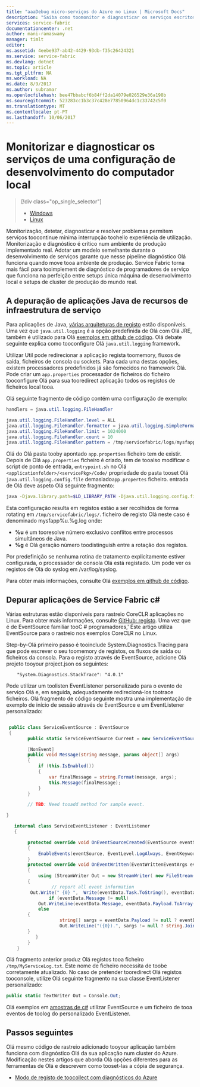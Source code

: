 ```yaml
---
title: "aaaDebug micro-serviços do Azure no Linux | Microsoft Docs"
description: "Saiba como toomonitor e diagnosticar os serviços escritos utilizando o Microsoft Azure Service Fabric numa máquina de desenvolvimento local."
services: service-fabric
documentationcenter: .net
author: mani-ramaswamy
manager: timlt
editor: 
ms.assetid: 4eebe937-ab42-4429-93db-f35c26424321
ms.service: service-fabric
ms.devlang: dotnet
ms.topic: article
ms.tgt_pltfrm: NA
ms.workload: NA
ms.date: 8/9/2017
ms.author: subramar
ms.openlocfilehash: bee47bbabcf6b84ff2da14079e026529e36a198b
ms.sourcegitcommit: 523283cc1b3c37c428e77850964dc1c33742c5f0
ms.translationtype: MT
ms.contentlocale: pt-PT
ms.lasthandoff: 10/06/2017
---
```

# <a name="monitor-and-diagnose-services-in-a-local-machine-development-setup"></a>Monitorizar e diagnosticar os serviços de uma configuração de desenvolvimento do computador local


> [!div class="op_single_selector"]
> * [Windows](service-fabric-diagnostics-how-to-monitor-and-diagnose-services-locally.md)
> * [Linux](service-fabric-diagnostics-how-to-monitor-and-diagnose-services-locally-linux.md)
>
>

Monitorização, detetar, diagnosticar e resolver problemas permitem serviços toocontinue mínima interrupção toohello experiência de utilização. Monitorização e diagnóstico é crítico num ambiente de produção implementado real. Adotar um modelo semelhante durante o desenvolvimento de serviços garante que nesse pipeline diagnóstico Olá funciona quando move tooa ambiente de produção. Service Fabric torna mais fácil para tooimplement de diagnóstico de programadores de serviço que funciona na perfeição entre setups única máquina de desenvolvimento local e setups de cluster de produção do mundo real.


## <a name="debugging-service-fabric-java-applications"></a>A depuração de aplicações Java de recursos de infraestrutura de serviço

Para aplicações de Java, [várias arquiteturas de registo](http://en.wikipedia.org/wiki/Java_logging_framework) estão disponíveis. Uma vez que `java.util.logging` é a opção predefinida de Olá com Olá JRE, também é utilizado para Olá [exemplos em github de código](http://github.com/Azure-Samples/service-fabric-java-getting-started).  Olá debate seguinte explica como tooconfigure Olá `java.util.logging` framework.

Utilizar Util pode redirecionar a aplicação regista toomemory, fluxos de saída, ficheiros de consola ou sockets. Para cada uma destas opções, existem processadores predefinidos já são fornecidos no framework Olá. Pode criar um `app.properties` processador de ficheiros do ficheiro tooconfigure Olá para sua tooredirect aplicação todos os registos de ficheiros local tooa.

Olá seguinte fragmento de código contém uma configuração de exemplo:

```java
handlers = java.util.logging.FileHandler

java.util.logging.FileHandler.level = ALL
java.util.logging.FileHandler.formatter = java.util.logging.SimpleFormatter
java.util.logging.FileHandler.limit = 1024000
java.util.logging.FileHandler.count = 10
java.util.logging.FileHandler.pattern = /tmp/servicefabric/logs/mysfapp%u.%g.log             
```

Olá do Olá pasta tooby apontado `app.properties` ficheiro tem de existir. Depois de Olá `app.properties` ficheiro é criado, tem de tooalso modificar o script de ponto de entrada, `entrypoint.sh` no Olá `<applicationfolder>/<servicePkg>/Code/` propriedade do pasta tooset Olá `java.util.logging.config.file` demasiado`app.propertes` ficheiro. entrada de Olá deve aspeto Olá seguinte fragmento:

```sh
java -Djava.library.path=$LD_LIBRARY_PATH -Djava.util.logging.config.file=<path tooapp.properties> -jar <service name>.jar
```


Esta configuração resulta em registos estão a ser recolhidos de forma rotating em `/tmp/servicefabric/logs/`. ficheiro de registo Olá neste caso é denominado mysfapp%u.%g.log onde:
* **%u** é um tooresolve número exclusivo conflitos entre processos simultâneos de Java.
* **%g** é Olá geração número toodistinguish entre a rotação dos registos.

Por predefinição se nenhuma rotina de tratamento explicitamente estiver configurada, o processador de consola Olá está registado. Um pode ver os registos de Olá do syslog em /var/log/syslog.

Para obter mais informações, consulte Olá [exemplos em github de código](http://github.com/Azure-Samples/service-fabric-java-getting-started).  


## <a name="debugging-service-fabric-c-applications"></a>Depurar aplicações de Service Fabric c#


Várias estruturas estão disponíveis para rastreio CoreCLR aplicações no Linux. Para obter mais informações, consulte [GitHub: registo](http:/github.com/aspnet/logging).  Uma vez que é de EventSource familiar tooC # programadores,' Este artigo utiliza EventSource para o rastreio nos exemplos CoreCLR no Linux.

Step-by-Olá primeiro passo é tooinclude System.Diagnostics.Tracing para que pode escrever o seu toomemory de registos, os fluxos de saída ou ficheiros da consola.  Para o registo através de EventSource, adicione Olá projeto tooyour project.json os seguintes:

```
    "System.Diagnostics.StackTrace": "4.0.1"
```

Pode utilizar um toolisten EventListener personalizado para o evento de serviço Olá e, em seguida, adequadamente redirecioná-los tootrace ficheiros. Olá fragmento de código seguinte mostra uma implementação de exemplo de início de sessão através de EventSource e um EventListener personalizado:


```csharp

 public class ServiceEventSource : EventSource
 {
        public static ServiceEventSource Current = new ServiceEventSource();

        [NonEvent]
        public void Message(string message, params object[] args)
        {
            if (this.IsEnabled())
            {
                var finalMessage = string.Format(message, args);
                this.Message(finalMessage);
            }
        }

        // TBD: Need tooadd method for sample event.

}

```


```csharp
   internal class ServiceEventListener : EventListener
   {

        protected override void OnEventSourceCreated(EventSource eventSource)
        {
            EnableEvents(eventSource, EventLevel.LogAlways, EventKeywords.All);
        }
        protected override void OnEventWritten(EventWrittenEventArgs eventData)
        {
            using (StreamWriter Out = new StreamWriter( new FileStream("/tmp/MyServiceLog.txt", FileMode.Append)))           
        { 
                 // report all event information               
         Out.Write(" {0} ",  Write(eventData.Task.ToString(), eventData.EventName, eventData.EventId.ToString(), eventData.Level,""));
                if (eventData.Message != null)              
            Out.WriteLine(eventData.Message, eventData.Payload.ToArray());              
            else             
        { 
                    string[] sargs = eventData.Payload != null ? eventData.Payload.Select(o => o.ToString()).ToArray() : null; 
                    Out.WriteLine("({0}).", sargs != null ? string.Join(", ", sargs) : "");             
        }
           }
        }
    }
```


Olá fragmento anterior produz Olá registos tooa ficheiro `/tmp/MyServiceLog.txt`. Este nome de ficheiro necessita de toobe corretamente atualizado. No caso de pretender tooredirect Olá registos tooconsole, utilize Olá seguinte fragmento na sua classe EventListener personalizado:

```csharp
public static TextWriter Out = Console.Out;
```

Olá exemplos em [amostras de c#](https://github.com/Azure-Samples/service-fabric-dotnet-core-getting-started) utilizar EventSource e um ficheiro de tooa eventos de toolog do personalizado EventListener.



## <a name="next-steps"></a>Passos seguintes
Olá mesmo código de rastreio adicionado tooyour aplicação também funciona com diagnóstico Olá da sua aplicação num cluster do Azure. Modificação nestes artigos que aborda Olá opções diferentes para as ferramentas de Olá e descrevem como tooset-las a cópia de segurança.
* [Modo de registo de toocollect com diagnósticos do Azure](service-fabric-diagnostics-how-to-setup-lad.md)
